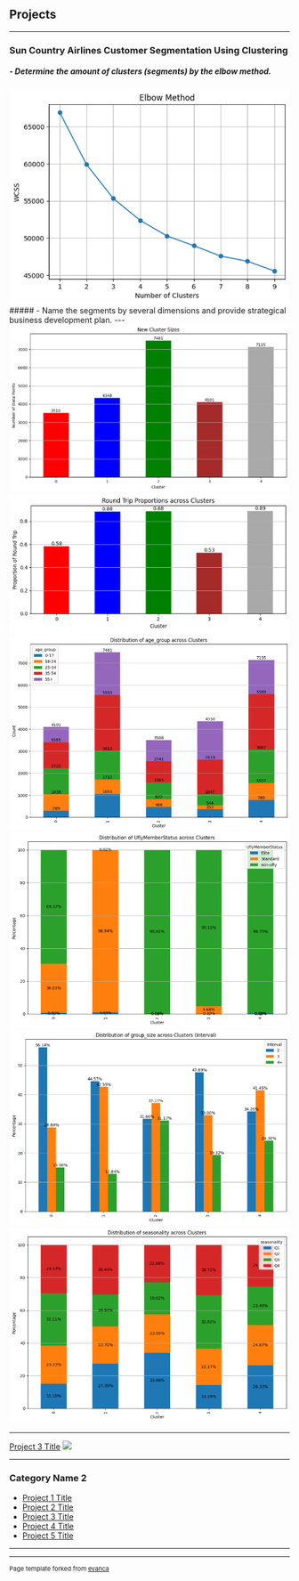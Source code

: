 ## Projects

---

### Sun Country Airlines Customer Segmentation Using Clustering

##### - Determine the amount of clusters (segments) by the elbow method.
<img src="images/1.1.png?raw=true"/>
##### - Name the segments by several dimensions and provide strategical business development plan.
---
<img src="images/1.2.png?raw=true"/>
<img src="images/1.3.png?raw=true"/>
<img src="images/1.4.png?raw=true"/>
<img src="images/1.5.png?raw=true"/>
<img src="images/1.6.png?raw=true"/>
<img src="images/1.7.png?raw=true"/>

---
[Project 3 Title](http://example.com/)
<img src="images/dummy_thumbnail.jpg?raw=true"/>

---

### Category Name 2

- [Project 1 Title](http://example.com/)
- [Project 2 Title](http://example.com/)
- [Project 3 Title](http://example.com/)
- [Project 4 Title](http://example.com/)
- [Project 5 Title](http://example.com/)

---




---
<p style="font-size:11px">Page template forked from <a href="https://github.com/evanca/quick-portfolio">evanca</a></p>
<!-- Remove above link if you don't want to attibute -->
